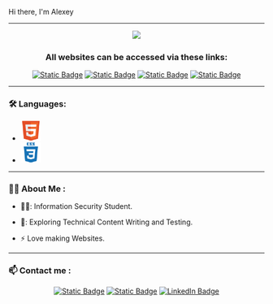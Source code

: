 <p size="30">Hi there, I'm Alexey</p>

---
<div id="header" align="center">
  <img src="https://media1.giphy.com/media/v1.Y2lkPTc5MGI3NjExNjZhend1OTMyZzNndHUyNzFhcnhkZ253cTlsdHhuajZnMjUyZWViaSZlcD12MV9pbnRlcm5hbF9naWZfYnlfaWQmY3Q9cw/jnE30eFmv6DvXUHUOs/giphy.gif"/>

### All websites can be accessed via these links:

<a href="https://twomat.github.io/Websites/Webtech/">
    <img alt="Static Badge" src="https://img.shields.io/badge/Webtech-%23FFA500?style=for-the-badge&logo=webtrees&logoColor=black&labelColor=white&color=%23FF8C00"></a>

<a href="https://twomat.github.io/Websites/The%20Verge/">
    <img alt="Static Badge" src="https://img.shields.io/badge/The_Verge%20-%20%235F9EA0?style=for-the-badge&logo=verdaccio&logoColor=black&labelColor=white&color=%23FF4500"></a>

<a href="https://twomat.github.io/Websites/Techno%20-%20Web/">
    <img alt="Static Badge" src="https://img.shields.io/badge/Techno--Web-%235F9EA0?style=for-the-badge&logo=telegraph&logoColor=black&labelColor=white&color=%235F9EA0"></a>

<a href="https://twomat.github.io/Websites/Camera%20World">
    <img alt="Static Badge" src="https://img.shields.io/badge/Camera_World%20-%20%235F9EA0?style=for-the-badge&logo=circle&logoColor=black&labelColor=white&color=%23000080"></a>
 
</div>

---
 ### :hammer_and_wrench: Languages:  
 - <img src="https://github.com/devicons/devicon/blob/master/icons/html5/html5-original.svg" title="HTML5" alt="HTML" width="40" height="40"/>&nbsp;
 - <img src="https://github.com/devicons/devicon/blob/master/icons/css3/css3-plain-wordmark.svg"  title="CSS3" alt="CSS" width="40" height="40"/>&nbsp; 

---
### :man_technologist: About Me :
- :man_student:: Information Security Student.

- :orange_book:: Exploring Technical Content Writing and Testing.

- :zap: Love making Websites.

---
### :mailbox: Contact me :
 <div id="badges" align="center">
  <a href="https://spb.hh.ru/resume/843361b2ff0e5741ec0039ed1f32334a55534d">
    <img alt="Static Badge" src="https://img.shields.io/badge/hh.ru%20-%20red?style=for-the-badge&logo=readdotcv&logoColor=white"></a>

 <a href="https://career.habr.com/alexgonemad">
    <img alt="Static Badge" src="https://img.shields.io/badge/%D0%A5%D0%B0%D0%B1%D1%80%20%D0%9A%D0%B0%D1%80%D1%8C%D0%B5%D1%80%D0%B0-%235F9EA0?style=for-the-badge&logo=nextra&logoColor=white&labelColor=%235F9EA0&color=%235F9EA0"></a>
    
  <a href="https://linkedin.com/in/alexey-smirnov-73578034a">
    <img src="https://img.shields.io/badge/LinkedIn-blue?style=for-the-badge&logo=linkedin&logoColor=white" alt="LinkedIn Badge"/></a>
  </div>

